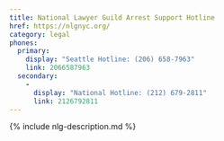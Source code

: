 ```yaml
---
title: National Lawyer Guild Arrest Support Hotline
href: https://nlgnyc.org/
category: legal
phones:
  primary:
    display: "Seattle Hotline: (206) 658-7963"
    link: 2066587963
  secondary:
    -
      display: "National Hotline: (212) 679-2811"
      link: 2126792811
---
```


{% include nlg-description.md %}
